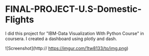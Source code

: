 # FINAL-PROJECT-U.S-Domestic-Flights
I did this project for "IBM-Data Visualization With Python Course" in coursera. I created a dashboard using plotly and dash.


 ![Screenshot](http:// https://imgur.com/1tw8133/to/img.png)
 
